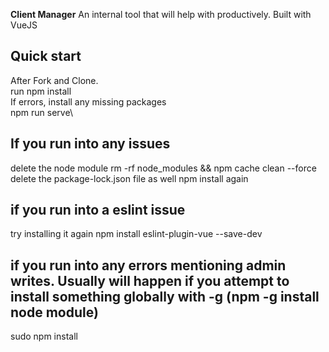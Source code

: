 

**Client Manager**
An internal tool that will help with productively.
Built with VueJS

## Quick start
After Fork and Clone.\
run npm install\
If errors, install any missing packages\
npm run serve\

## If you run into any issues
delete the node module
rm -rf node_modules && npm cache clean --force
delete the package-lock.json file as well
npm install again

## if you run into a eslint issue 
try installing it again
npm install eslint-plugin-vue --save-dev

## if you run into any errors mentioning admin writes. Usually will happen if you attempt to install something globally with -g (npm -g install node module)
sudo npm install 